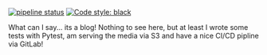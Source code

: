 [![pipeline status](https://gitlab.com/petersimpson/peterblog/badges/master/pipeline.svg)](https://gitlab.com/petersimpson/peterblog/commits/master)
[![Code style: black](https://img.shields.io/badge/code%20style-black-000000.svg)](https://github.com/psf/black)

What can I say... its a blog! Nothing to see here, but at least I wrote some tests with Pytest, am serving the media via S3 and have a nice CI/CD pipline via GitLab!
